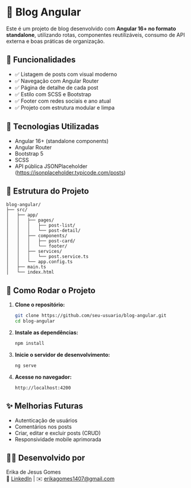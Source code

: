 # 📝 Blog Angular

Este é um projeto de blog desenvolvido com **Angular 16+ no formato standalone**, utilizando rotas, componentes reutilizáveis, consumo de API externa e boas práticas de organização.

## 📌 Funcionalidades

- ✅ Listagem de posts com visual moderno
- ✅ Navegação com Angular Router
- ✅ Página de detalhe de cada post
- ✅ Estilo com SCSS e Bootstrap
- ✅ Footer com redes sociais e ano atual
- ✅ Projeto com estrutura modular e limpa

## 🚀 Tecnologias Utilizadas

- Angular 16+ (standalone components)
- Angular Router
- Bootstrap 5
- SCSS
- API pública JSONPlaceholder (https://jsonplaceholder.typicode.com/posts)

## 🧱 Estrutura do Projeto

```
blog-angular/
├── src/
│   ├── app/
│   │   ├── pages/
│   │   │   ├── post-list/
│   │   │   └── post-detail/
│   │   ├── components/
│   │   │   ├── post-card/
│   │   │   └── footer/
│   │   ├── services/
│   │   │   └── post.service.ts
│   │   └── app.config.ts
│   ├── main.ts
│   └── index.html
```

## 🔧 Como Rodar o Projeto

1. **Clone o repositório:**
   ```bash
   git clone https://github.com/seu-usuario/blog-angular.git
   cd blog-angular
   ```

2. **Instale as dependências:**
   ```bash
   npm install
   ```

3. **Inicie o servidor de desenvolvimento:**
   ```bash
   ng serve
   ```

4. **Acesse no navegador:**
   ```
   http://localhost:4200
   ```

## ✨ Melhorias Futuras

- Autenticação de usuários
- Comentários nos posts
- Criar, editar e excluir posts (CRUD)
- Responsividade mobile aprimorada

## 👩‍💻 Desenvolvido por

Erika de Jesus Gomes  
🔗 [LinkedIn]([https://www.linkedin.com/](https://www.linkedin.com/in/erika-de-jesus-gomes-89a3b31b3/)) | ✉️ erikagomes1407@gmail.com
